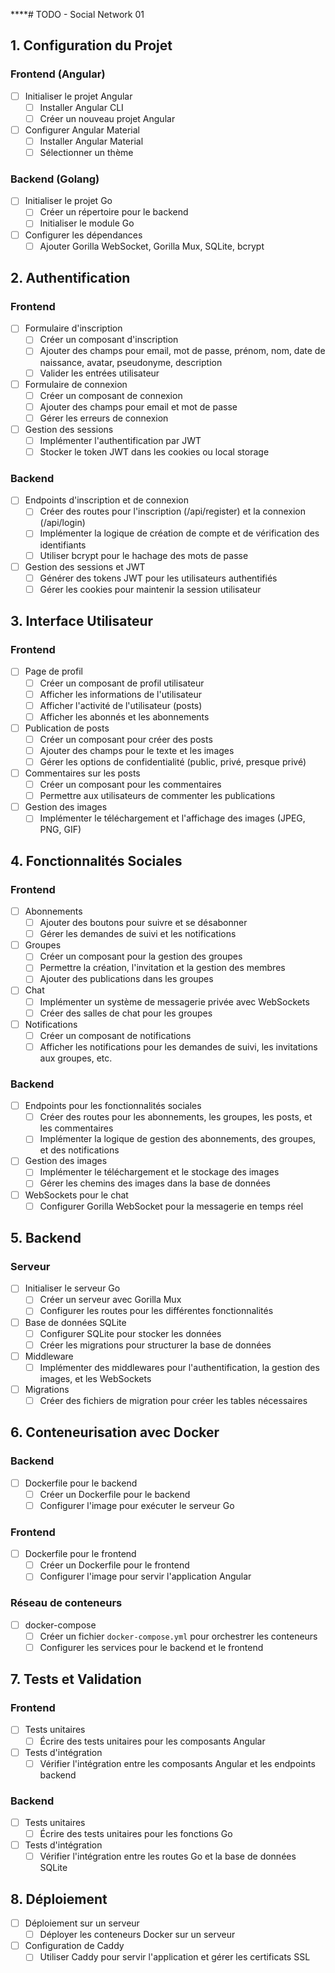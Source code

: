 ****# TODO - Social Network 01

## 1. Configuration du Projet

### Frontend (Angular)
- [ ] Initialiser le projet Angular
    - [ ] Installer Angular CLI
    - [ ] Créer un nouveau projet Angular
- [ ] Configurer Angular Material
    - [ ] Installer Angular Material
    - [ ] Sélectionner un thème

### Backend (Golang)
- [ ] Initialiser le projet Go
    - [ ] Créer un répertoire pour le backend
    - [ ] Initialiser le module Go
- [ ] Configurer les dépendances
    - [ ] Ajouter Gorilla WebSocket, Gorilla Mux, SQLite, bcrypt

## 2. Authentification

### Frontend
- [ ] Formulaire d'inscription
    - [ ] Créer un composant d'inscription
    - [ ] Ajouter des champs pour email, mot de passe, prénom, nom, date de naissance, avatar, pseudonyme, description
    - [ ] Valider les entrées utilisateur
- [ ] Formulaire de connexion
    - [ ] Créer un composant de connexion
    - [ ] Ajouter des champs pour email et mot de passe
    - [ ] Gérer les erreurs de connexion
- [ ] Gestion des sessions
    - [ ] Implémenter l'authentification par JWT
    - [ ] Stocker le token JWT dans les cookies ou local storage

### Backend
- [ ] Endpoints d'inscription et de connexion
    - [ ] Créer des routes pour l'inscription (/api/register) et la connexion (/api/login)
    - [ ] Implémenter la logique de création de compte et de vérification des identifiants
    - [ ] Utiliser bcrypt pour le hachage des mots de passe
- [ ] Gestion des sessions et JWT
    - [ ] Générer des tokens JWT pour les utilisateurs authentifiés
    - [ ] Gérer les cookies pour maintenir la session utilisateur

## 3. Interface Utilisateur

### Frontend
- [ ] Page de profil
    - [ ] Créer un composant de profil utilisateur
    - [ ] Afficher les informations de l'utilisateur
    - [ ] Afficher l'activité de l'utilisateur (posts)
    - [ ] Afficher les abonnés et les abonnements
- [ ] Publication de posts
    - [ ] Créer un composant pour créer des posts
    - [ ] Ajouter des champs pour le texte et les images
    - [ ] Gérer les options de confidentialité (public, privé, presque privé)
- [ ] Commentaires sur les posts
    - [ ] Créer un composant pour les commentaires
    - [ ] Permettre aux utilisateurs de commenter les publications
- [ ] Gestion des images
    - [ ] Implémenter le téléchargement et l'affichage des images (JPEG, PNG, GIF)

## 4. Fonctionnalités Sociales

### Frontend
- [ ] Abonnements
    - [ ] Ajouter des boutons pour suivre et se désabonner
    - [ ] Gérer les demandes de suivi et les notifications
- [ ] Groupes
    - [ ] Créer un composant pour la gestion des groupes
    - [ ] Permettre la création, l'invitation et la gestion des membres
    - [ ] Ajouter des publications dans les groupes
- [ ] Chat
    - [ ] Implémenter un système de messagerie privée avec WebSockets
    - [ ] Créer des salles de chat pour les groupes
- [ ] Notifications
    - [ ] Créer un composant de notifications
    - [ ] Afficher les notifications pour les demandes de suivi, les invitations aux groupes, etc.

### Backend
- [ ] Endpoints pour les fonctionnalités sociales
    - [ ] Créer des routes pour les abonnements, les groupes, les posts, et les commentaires
    - [ ] Implémenter la logique de gestion des abonnements, des groupes, et des notifications
- [ ] Gestion des images
    - [ ] Implémenter le téléchargement et le stockage des images
    - [ ] Gérer les chemins des images dans la base de données
- [ ] WebSockets pour le chat
    - [ ] Configurer Gorilla WebSocket pour la messagerie en temps réel

## 5. Backend

### Serveur
- [ ] Initialiser le serveur Go
    - [ ] Créer un serveur avec Gorilla Mux
    - [ ] Configurer les routes pour les différentes fonctionnalités
- [ ] Base de données SQLite
    - [ ] Configurer SQLite pour stocker les données
    - [ ] Créer les migrations pour structurer la base de données
- [ ] Middleware
    - [ ] Implémenter des middlewares pour l'authentification, la gestion des images, et les WebSockets
- [ ] Migrations
    - [ ] Créer des fichiers de migration pour créer les tables nécessaires

## 6. Conteneurisation avec Docker

### Backend
- [ ] Dockerfile pour le backend
    - [ ] Créer un Dockerfile pour le backend
    - [ ] Configurer l'image pour exécuter le serveur Go

### Frontend
- [ ] Dockerfile pour le frontend
    - [ ] Créer un Dockerfile pour le frontend
    - [ ] Configurer l'image pour servir l'application Angular

### Réseau de conteneurs
- [ ] docker-compose
    - [ ] Créer un fichier `docker-compose.yml` pour orchestrer les conteneurs
    - [ ] Configurer les services pour le backend et le frontend

## 7. Tests et Validation

### Frontend
- [ ] Tests unitaires
    - [ ] Écrire des tests unitaires pour les composants Angular
- [ ] Tests d'intégration
    - [ ] Vérifier l'intégration entre les composants Angular et les endpoints backend

### Backend
- [ ] Tests unitaires
    - [ ] Écrire des tests unitaires pour les fonctions Go
- [ ] Tests d'intégration
    - [ ] Vérifier l'intégration entre les routes Go et la base de données SQLite

## 8. Déploiement

- [ ] Déploiement sur un serveur
    - [ ] Déployer les conteneurs Docker sur un serveur
- [ ] Configuration de Caddy
    - [ ] Utiliser Caddy pour servir l'application et gérer les certificats SSL
